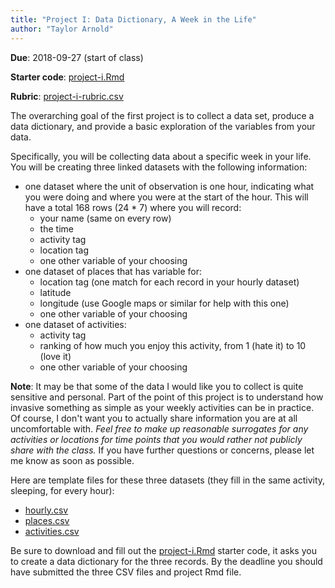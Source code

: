 ```yaml
---
title: "Project I: Data Dictionary, A Week in the Life"
author: "Taylor Arnold"
---
```


**Due**: 2018-09-27 (start of class)

**Starter code**: <a href="https://raw.githubusercontent.com/statsmaths/stat209-f18/master/projects/project-i.Rmd" download="project-i.Rmd" target="_blank">project-i.Rmd</a>

**Rubric**: [project-i-rubric.csv](https://github.com/statsmaths/stat209-f18/blob/master/projects/project-i-rubric.csv)

The overarching goal of the first project is to collect a data set, produce a
data dictionary, and provide a basic exploration of the variables from your
data.

Specifically, you will be collecting data about a specific week in your life.
You will be creating three linked datasets with the following information:

- one dataset where the unit of observation is one hour, indicating what you
were doing and where you were at the start of the hour. This will have a total
168 rows (24 * 7) where you will record:
    - your name (same on every row)
    - the time
    - activity tag
    - location tag
    - one other variable of your choosing
- one dataset of places that has variable for:
    - location tag (one match for each record in your hourly dataset)
    - latitude
    - longitude (use Google maps or similar for help with this one)
    - one other variable of your choosing
- one dataset of activities:
    - activity tag
    - ranking of how much you enjoy this activity, from 1 (hate it) to 10 (love it)
    - one other variable of your choosing

**Note**: It may be that some of the data I would like you to collect is quite
sensitive and personal. Part of the point of this project is to understand how
invasive something as simple as your weekly activities can be in practice. Of
course, I don't want you to actually share information you are at all
uncomfortable with. *Feel free to make up reasonable surrogates for any
activities or locations for time points that you would rather not publicly
share with the class.* If you have further questions or concerns, please let me
know as soon as possible.

Here are template files for these three datasets (they fill in the same
activity, sleeping, for every hour):

- <a href="https://raw.githubusercontent.com/statsmaths/stat209-f18/master/projects/project-i/hourly.csv" download="hourly.csv" target="_blank">hourly.csv</a>
- <a href="https://raw.githubusercontent.com/statsmaths/stat209-f18/master/projects/project-i/places.csv" download="places.csv" target="_blank">places.csv</a>
- <a href="https://raw.githubusercontent.com/statsmaths/stat209-f18/master/projects/project-i/activities.csv" download="activities.csv" target="_blank">activities.csv</a>

Be sure to download and fill out the <a href="https://raw.githubusercontent.com/statsmaths/stat209-f18/master/projects/project-i.Rmd" download="project-i.Rmd" target="_blank">project-i.Rmd</a> starter code, it asks you to create a data dictionary for the three records.
By the deadline you should have submitted the three CSV files and project
Rmd file.

